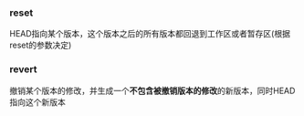 ### reset
HEAD指向某个版本，这个版本之后的所有版本都回退到工作区或者暂存区(根据reset的参数决定)
### revert
撤销某个版本的修改，并生成一个**不包含被撤销版本的修改**的新版本，同时HEAD指向这个新版本

